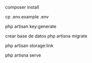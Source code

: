 composer install

cp .env.example .env

php artisan key:generate

crear base de datos
php artisna migrate

php artisan storage:link

php artisna serve
